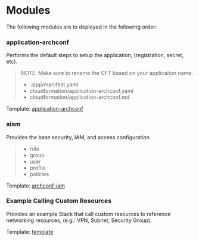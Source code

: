 # Modules

The following modules are to deployed in the following order:

### application-archconf
Performs the default steps to setup the application, (registration, secret, etc).
> NOTE: Make sure to rename the CFT based on your applicaiton name.
> + .iapp/manifest.yaml
> + cloudformation/application-archconf.yaml
> + cloudformation/application-archconf.md

Template: [application-archconf](./application-archconf.md)

### aiam
Provides the base security, IAM, and access configuration
> + role
> + group
> + user
> + profile
> + policies

Template: [archconf-iam](./archconf-iam.md)

### Example Calling Custom Resources
Provides an example Stack that call custom resources to reference networking resources, (e.g.: VPN, Subnet, Security Group).

Template: [template](./template.md)